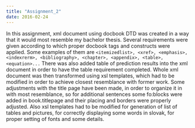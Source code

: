 ```yaml
---
title: "Assignment_2"
date: 2016-02-24
---
```


In this assignment, xml document using docbook DTD was created in a way that it would most resemble my bachelor thesis. Several requirements were given according to which proper docbook tags and constructs were applied. Some examples of them are `<itemizedlist>, <xref>, <emphasis>, <indexrerm>, <bibliography>, <chapter>, <appendix>, <table>, <equation>...` There was also added table of prediction results into the xml document in order to have the table requirement completed. Whole xml document was then transformed using xsl templates, which had to be modified in order to achieve closest resemblance with former work. Some adjustments with the title page have been made, in order to organize it in with most resemblance, so for additional sentences some fo:blocks were added in book.titlepage and their placing and borders were properly adjusted. Also xsl templates had to be modified for generation of list of tables and pictures, for correctly displaying some words in slovak, for proper setting of fonts and some details.

<!--excerpt--> 
